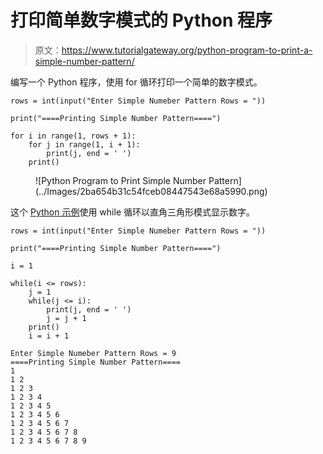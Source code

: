 # 打印简单数字模式的 Python 程序

> 原文：<https://www.tutorialgateway.org/python-program-to-print-a-simple-number-pattern/>

编写一个 Python 程序，使用 for 循环打印一个简单的数字模式。

```
rows = int(input("Enter Simple Numeber Pattern Rows = "))

print("====Printing Simple Number Pattern====")

for i in range(1, rows + 1):
    for j in range(1, i + 1):
        print(j, end = ' ')
    print()
```

<figure class="wp-block-image size-large">![Python Program to Print Simple Number Pattern](../Images/2ba654b31c54fceb08447543e68a5990.png)</figure>

这个 [Python 示例](https://www.tutorialgateway.org/python-programming-examples/)使用 while 循环以直角三角形模式显示数字。

```
rows = int(input("Enter Simple Numeber Pattern Rows = "))

print("====Printing Simple Number Pattern====")

i = 1

while(i <= rows):
    j = 1
    while(j <= i):
        print(j, end = ' ')
        j = j + 1
    print()
    i = i + 1
```

```
Enter Simple Numeber Pattern Rows = 9
====Printing Simple Number Pattern====
1 
1 2 
1 2 3 
1 2 3 4 
1 2 3 4 5 
1 2 3 4 5 6 
1 2 3 4 5 6 7 
1 2 3 4 5 6 7 8 
1 2 3 4 5 6 7 8 9 
```